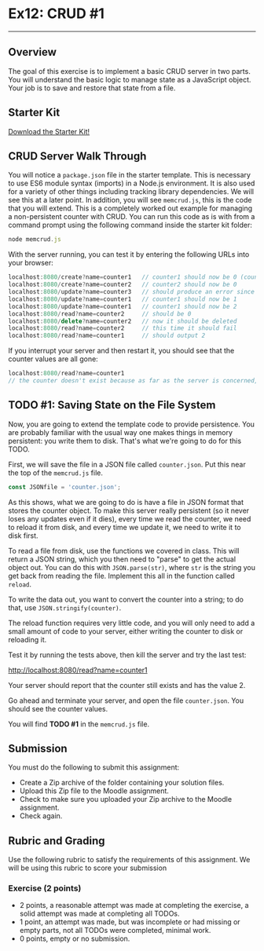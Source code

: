 # Ex12: CRUD #1


---


## Overview

The goal of this exercise is to implement a basic CRUD server in two parts. You will understand the basic logic to manage state as a JavaScript object. Your job is to save and restore that state from a file.


## Starter Kit

[Download the Starter Kit!](https://drive.google.com/drive/folders/1SWrQrI2MuhuB_aXacpwvA__osP4t0zpl?usp=sharing)


## CRUD Server Walk Through

You will notice a `package.json` file in the starter template. This is necessary to use ES6 module syntax (imports) in a Node.js environment. It is also used for a variety of other things including tracking library dependencies. We will see this at a later point. In addition, you will see `memcrud.js`, this is the code that you will extend. This is a completely worked out example for managing a non-persistent counter with CRUD. You can run this code as is with from a command prompt using the following command inside the starter kit folder:



```js
node memcrud.js
```


With the server running, you can test it by entering the following URLs into your browser:


```js
localhost:8080/create?name=counter1   // counter1 should now be 0 (counter[counter1] = 0)
localhost:8080/create?name=counter2   // counter2 should now be 0
localhost:8080/update?name=counter3   // should produce an error since there's no counter3
localhost:8080/update?name=counter1   // counter1 should now be 1
localhost:8080/update?name=counter1   // counter1 should now be 2
localhost:8080/read?name=counter2     // should be 0
localhost:8080/delete?name=counter2   // now it should be deleted
localhost:8080/read?name=counter2     // this time it should fail
localhost:8080/read?name=counter1     // should output 2
```

If you interrupt your server and then restart it, you should see that the counter values are all gone:


```js
localhost:8080/read?name=counter1
// the counter doesn't exist because as far as the server is concerned, it was never created!
```

## TODO #1: Saving State on the File System

Now, you are going to extend the template code to provide persistence. You are probably familiar with the usual way one makes things in memory persistent: you write them to disk. That's what we're going to do for this TODO.

First, we will save the file in a JSON file called `counter.json`. Put this near the top of the `memcrud.js` file.


```js
const JSONfile = 'counter.json';
```

As this shows, what we are going to do is have a file in JSON format that stores the counter object. To make this server really persistent (so it never loses any updates even if it dies), every time we read the counter, we need to reload it from disk, and every time we update it, we need to write it to disk first.

To read a file from disk, use the functions we covered in class. This will return a JSON string, which you then need to "parse" to get the actual object out. You can do this with `JSON.parse(str)`, where `str` is the string you get back from reading the file. Implement this all in the function called `reload`.

To write the data out, you want to convert the counter into a string; to do that, use `JSON.stringify(counter)`.

The reload function requires very little code, and you will only need to add a small amount of code to your server, either writing the counter to disk or reloading it.

Test it by running the tests above, then kill the server and try the last test:

[http://localhost:8080/read?name=counter1](http://localhost:8080/read?name=counter1)

Your server should report that the counter still exists and has the value 2.

Go ahead and terminate your server, and open the file `counter.json`. You should see the counter values.

You will find **TODO #1** in the `memcrud.js` file.


## Submission

You must do the following to submit this assignment:



* Create a Zip archive of the folder containing your solution files.
* Upload this Zip file to the Moodle assignment.
* Check to make sure you uploaded your Zip archive to the Moodle assignment.
* Check again.


## Rubric and Grading

Use the following rubric to satisfy the requirements of this assignment. We will be using this rubric to score your submission


### Exercise (2 points)



* 2 points, a reasonable attempt was made at completing the exercise, a solid attempt was made at completing all TODOs.
* 1 point, an attempt was made, but was incomplete or had missing or empty parts, not all TODOs were completed, minimal work.
* 0 points, empty or no submission.